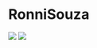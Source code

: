 # RonniSouza


<img src="{img.shields.io/badge/JavaScript-323330?style=for-the-badge&logo=javascript&logoColor=F7DF1E}" />

<img src="{https://img.shields.io/badge/JavaScript-323330?style=for-the-badge&logo=javascript&logoColor=F7DF1E}" />

